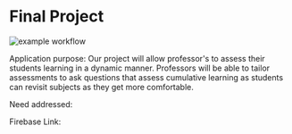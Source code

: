 # Final Project

![example workflow](https://github.com/csci0312-f22/project-potoo/actions/workflows/node.js.yml/badge.svg)

Application purpose: Our project will allow professor's to assess their students learning in a dynamic manner. Professors will be able to tailor assessments to ask questions that assess cumulative learning as students can revisit subjects as they get more comfortable.

Need addressed:

Firebase Link:
